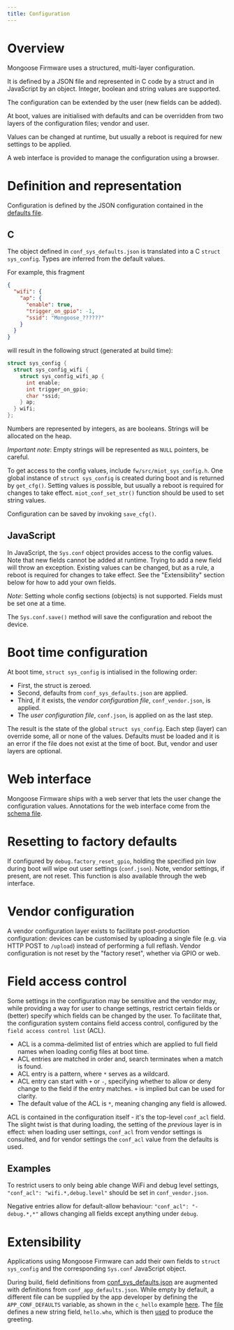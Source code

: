 ```yaml
---
title: Configuration
---
```


# Overview

Mongoose Firmware uses a structured, multi-layer configuration.

It is defined by a JSON file and represented in C code by a struct and in JavaScript by an object. Integer, boolean and string values are supported.

The configuration can be extended by the user (new fields can be added).

At boot, values are initialised with defaults and can be overridden from two layers of the configuration files; vendor and user.

Values can be changed at runtime, but usually a reboot is required for new settings to be applied.

A web interface is provided to manage the configuration using a browser.

# Definition and representation

Configuration is defined by the JSON configuration contained in the [defaults file](https://github.com/cesanta/mongoose-iot/blob/master/fw/src/fs/conf_sys_defaults.json).

## C

The object defined in `conf_sys_defaults.json` is translated into a C `struct sys_config`.
Types are inferred from the default values.

For example, this fragment
```JSON
{
  "wifi": {
    "ap": {
      "enable": true,
      "trigger_on_gpio": -1,
      "ssid": "Mongoose_??????"
    }
  }
}
```
will result in the following struct (generated at build time):
```C
struct sys_config {
  struct sys_config_wifi {
    struct sys_config_wifi_ap {
      int enable;
      int trigger_on_gpio;
      char *ssid;
    } ap;
  } wifi;
};
```
Numbers are represented by integers, as are booleans. Strings will be allocated on the heap.

*Important note*: Empty strings will be represented as `NULL` pointers, be careful.

To get access to the config values, include `fw/src/miot_sys_config.h`.
One global instance of `struct sys_config` is created during boot and is returned by `get_cfg()`.
Setting values is possible, but usually a reboot is required for changes to take effect.
`miot_conf_set_str()` function should be used to set string values.

Configuration can be saved by invoking `save_cfg()`.

## JavaScript

In JavaScript, the `Sys.conf` object provides access to the config values.
Note that new fields cannot be added at runtime. Trying to add a new field will throw an exception.
Existing values can be changed, but as a rule, a reboot is required for changes to take effect.
See the "Extensibility" section below for how to add your own fields.

_Note_: Setting whole config sections (objects) is not supported. Fields must be set one at a time.

The `Sys.conf.save()` method will save the configuration and reboot the device.

# Boot time configuration

At boot time, `struct sys_config` is intialised in the following order:

 - First, the struct is zeroed.
 - Second, defaults from `conf_sys_defaults.json` are applied.
 - Third, if it exists, the _vendor configuration file_, `conf_vendor.json`, is applied.
 - The _user configuration file_, `conf.json`, is applied on as the last step.

The result is the state of the global `struct sys_config`. Each step (layer) can override some, all or none of the values.
Defaults must be loaded and it is an error if the file does not exist at the time of boot. But, vendor and user layers are optional.

# Web interface

Mongoose Firmware ships with a web server that lets the user change the configuration values.
Annotations for the web interface come from the [schema file](https://github.com/cesanta/mongoose-iot/blob/master/fw/src/fs/conf_sys_schema.json).

# Resetting to factory defaults

If configured by `debug.factory_reset_gpio`, holding the specified pin low during boot will wipe out user settings (`conf.json`).
Note, vendor settings, if present, are not reset.
This function is also available through the web interface.

# Vendor configuration

A vendor configuration layer exists to facilitate post-production configuration: devices can be customised by uploading a single file
(e.g. via HTTP POST to `/upload`) instead of performing a full reflash.
Vendor configuration is not reset by the "factory reset", whether via GPIO or web.

# Field access control

Some settings in the configuration may be sensitive and the vendor may, while providing a way for user to change settings,
restrict certain fields or (better) specify which fields can be changed by the user.
To facilitate that, the configuration system contains field access control, configured by the `field access control list` (ACL).

 - ACL is a comma-delimited list of entries which are applied to full field names when loading config files at boot time.
 - ACL entries are matched in order and, search terminates when a match is found.
 - ACL entry is a pattern, where `*` serves as a wildcard.
 - ACL entry can start with `+` or `-`, specifying whether to allow or deny change to the field if the entry matches. `+` is implied but can be used for clarity.
 - The default value of the ACL is `*`, meaning changing any field is allowed.

ACL is contained in the configuration itself - it's the top-level `conf_acl` field.
The slight twist is that during loading, the setting of the _previous_ layer is in effect: when loading user settings, `conf_acl` from vendor settings is consulted,
and for vendor settings the `conf_acl` value from the defaults is used.

## Examples

To restrict users to only being able change WiFi and debug level settings, `"conf_acl": "wifi.*,debug.level"` should be set in `conf_vendor.json`.

Negative entries allow for default-allow behaviour: `"conf_acl": "-debug.*,*"` allows changing all fields except anything under `debug`.

# Extensibility

Applications using Mongoose Firmware can add their own fields to `struct sys_config` and the corresponding `Sys.conf` JavaScript object.

During build, field definitions from [conf_sys_defaults.json](https://github.com/cesanta/mongoose-iot/blob/master/fw/src/fs/conf_sys_defaults.json) are augmented with
definitions from `conf_app_defaults.json`. While empty by default, a different file can be supplied by the app developer by defining the `APP_CONF_DEFAULTS` variable,
as shown in the `c_hello` example [here](https://github.com/cesanta/mongoose-iot/blob/master/fw/examples/c_hello/Makefile.build#L5).
The [file](https://github.com/cesanta/mongoose-iot/blob/master/fw/examples/c_hello/fs/conf_app_defaults.json) defines a new string field, `hello.who`,
which is then [used](https://github.com/cesanta/mongoose-iot/blob/master/fw/examples/c_hello/src/app_main.c#L18) to produce the greeting.
